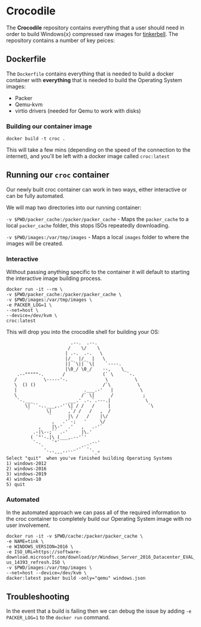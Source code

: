 # Crocodile

The **Crocodile** repository contains everything that a user should need in order to build Windows{x} compressed raw images
for [tinkerbell](https://tinkerbell.org). The repository contains a number of key peices:

## Dockerfile

The `Dockerfile` contains everything that is needed to build a docker container with **everything** that is needed to build
the Operating System images:

- Packer
- Qemu-kvm
- virtio drivers (needed for Qemu to work with disks)

### Building our container image

```
docker build -t croc .
```

This will take a few mins (depending on the speed of the connection to the internet), and you'll be left with a docker image
called `croc:latest`

## Running our `croc` container

Our newly built croc container can work in two ways, either interactive or can be fully automated.

We will map two directories into our running container:

`-v $PWD/packer_cache:/packer/packer_cache` - Maps the `packer_cache` to a local `packer_cache` folder, this stops ISOs repeatedly downloading.

`-v $PWD/images:/var/tmp/images` - Maps a local `images` folder to where the images will be created.

### Interactive

Without passing anything specific to the container it will default to starting the interactive image building process.
```
docker run -it --rm \
-v $PWD/packer_cache:/packer/packer_cache \
-v $PWD/images:/var/tmp/images \
-e PACKER_LOG=1 \
--net=host \
--device=/dev/kvm \
croc:latest
```
This will drop you into the crocodile shell for building your OS:

```
                        .--.  .--.
                       /    \/    \
                      | .-.  .-.   \
                      |/_  |/_  |   \
                      || `\|| `\|    `----.
                      |\0_/ \0_/    --,    \_
    .--"""""-.       /              (` \     `-.
   /          \-----'-.              \          \
   \  () ()                         /`\          \
   |                         .___.-'   |          \
   \                        /` \|      /           ;
    `-.___             ___.' .-.`.---.|             \
       \| ``-..___,.-'`\| / /   /     |              `\
        `      \|      ,`/ /   /   ,  /
                `      |\ /   /    |\/
                 ,   .'`-;   '     \/
            ,    |\-'  .'   ,   .-'`
          .-|\--;`` .-'     |\.'
         ( `"'-.|\ (___,.--'`'
          `-.    `"`          _.--'
             `.          _.-'`-.
               `''---''``       `."
Select "quit"  when you've finished building Operating Systems
1) windows-2012
2) windows-2016
3) windows-2019
4) windows-10
5) quit
```

### Automated

In the automated approach we can pass all of the required information to the croc container
to completely build our Operating System image with no user involvement.

```
docker run -it -v $PWD/cache:/packer/packer_cache \
-e NAME=tink \
-e WINDOWS_VERSION=2016 \
-e ISO_URL=https://software-download.microsoft.com/download/pr/Windows_Server_2016_Datacenter_EVAL_en-us_14393_refresh.ISO \
-v $PWD/images:/var/tmp/images \
--net=host --device=/dev/kvm \
dacker:latest packer build -only="qemu" windows.json
```

## Troubleshooting

In the event that a build is failing then we can debug the issue by adding `-e PACKER_LOG=1` to the `docker run`
command.
